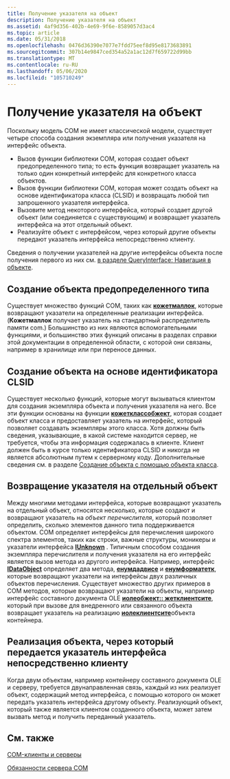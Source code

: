 ```yaml
---
title: Получение указателя на объект
description: Получение указателя на объект
ms.assetid: 4af9d356-402b-4e69-9f6e-8589057d3ac4
ms.topic: article
ms.date: 05/31/2018
ms.openlocfilehash: 0476d36390e7077e7fdd75eef8d95e8173683891
ms.sourcegitcommit: 307b14e9847ced354a52a1ac12d7f659722d99bb
ms.translationtype: MT
ms.contentlocale: ru-RU
ms.lasthandoff: 05/06/2020
ms.locfileid: "105710249"
---
```

# <a name="getting-a-pointer-to-an-object"></a>Получение указателя на объект

Поскольку модель COM не имеет классической модели, существует четыре способа создания экземпляра или получения указателя на интерфейс объекта.

-   Вызов функции библиотеки COM, которая создает объект предопределенного типа; то есть функция возвращает указатель на только один конкретный интерфейс для конкретного класса объектов.
-   Вызов функции библиотеки COM, которая может создать объект на основе идентификатора класса (CLSID) и возвращать любой тип запрошенного указателя интерфейса.
-   Вызовите метод некоторого интерфейса, который создает другой объект (или соединяется с существующим) и возвращает указатель интерфейса на этот отдельный объект.
-   Реализуйте объект с интерфейсом, через который другие объекты передают указатель интерфейса непосредственно клиенту.

Сведения о получении указателей на другие интерфейсы объекта после получения первого из них см. [в разделе QueryInterface: Навигация в объекте](queryinterface--navigating-in-an-object.md).

## <a name="creating-an-object-of-a-predetermined-type"></a>Создание объекта предопределенного типа

Существует множество функций COM, таких как [**кожетмаллок**](/windows/desktop/api/combaseapi/nf-combaseapi-cogetmalloc), которые возвращают указатели на определенные реализации интерфейса. (**Кожетмаллок** получает указатель на стандартный распределитель памяти com.) Большинство из них являются вспомогательными функциями, и большинство этих функций описаны в разделах справки этой документации в определенной области, с которой они связаны, например в хранилище или при переносе данных.

## <a name="creating-an-object-based-on-a-clsid"></a>Создание объекта на основе идентификатора CLSID

Существует несколько функций, которые могут вызываться клиентом для создания экземпляра объекта и получения указателя на него. Все эти функции основаны на функции [**кожетклассобжект**](/windows/desktop/api/combaseapi/nf-combaseapi-cogetclassobject), которая создает объект класса и предоставляет указатель на интерфейс, который позволяет создавать экземпляры этого класса. Хотя должны быть сведения, указывающие, в какой системе находится сервер, не требуется, чтобы эта информация содержалась в клиенте. Клиент должен быть в курсе только идентификатора CLSID и никогда не является абсолютным путем к серверному коду. Дополнительные сведения см. в разделе [Создание объекта с помощью объекта класса](creating-an-object-through-a-class-object.md).

## <a name="returning-a-pointer-to-a-separate-object"></a>Возвращение указателя на отдельный объект

Между многими методами интерфейса, которые возвращают указатель на отдельный объект, относятся несколько, которые создают и возвращают указатель на *объект перечислителя*, который позволяет определить, сколько элементов данного типа поддерживается объектом. COM определяет интерфейсы для перечисления широкого спектра элементов, таких как строки, важные структуры, моникеры и указатели интерфейса [**IUnknown**](/windows/desktop/api/Unknwn/nn-unknwn-iunknown) . Типичным способом создания экземпляра перечислителя и получения указателя на его интерфейс является вызов метода из другого интерфейса. Например, интерфейс [**IDataObject**](/windows/desktop/api/ObjIdl/nn-objidl-idataobject) определяет два метода, [**енумдадвисе**](/windows/desktop/api/ObjIdl/nf-objidl-idataobject-enumdadvise) и [**енумформатетк**](/windows/desktop/api/ObjIdl/nf-objidl-idataobject-enumformatetc), которые возвращают указатели на интерфейсы двух различных объектов перечисления. Существует множество других примеров в COM методов, которые возвращают указатели на объекты, например интерфейс составного документа OLE [**иолеобжект:: жетклиентсите**](/windows/desktop/api/OleIdl/nf-oleidl-ioleobject-getclientsite), который при вызове для внедренного или связанного объекта возвращает указатель на реализацию [**иолеклиентсите**](/windows/desktop/api/OleIdl/nn-oleidl-ioleclientsite)объекта контейнера.

## <a name="implementing-an-object-through-which-to-pass-an-interface-pointer-directly-to-the-client"></a>Реализация объекта, через который передается указатель интерфейса непосредственно клиенту

Когда двум объектам, например контейнеру составного документа OLE и серверу, требуется двунаправленная связь, каждый из них реализует объект, содержащий метод интерфейса, с помощью которого он может передать указатель интерфейса другому объекту. Реализующий объект, который также является клиентом созданного объекта, может затем вызвать метод и получить переданный указатель.

## <a name="related-topics"></a>См. также

<dl> <dt>

[COM-клиенты и серверы](com-clients-and-servers.md)
</dt> <dt>

[Обязанности сервера COM](com-server-responsibilities.md)
</dt> </dl>

 

 




